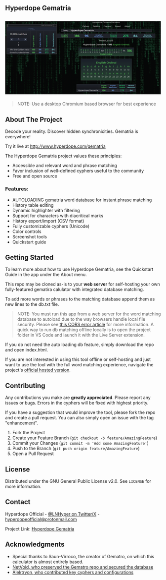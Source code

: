 ## Hyperdope Gematria
![Hyperdope Gematria](res/preview.png)
---
> NOTE: Use a desktop Chromium based browser for best experience


## About The Project

Decode your reality.  Discover hidden synchronicities.  Gematria is everywhere!

Try it live at http://www.hyperdope.com/gematria

The Hyperdope Gematria project values these principles:

<ul>
<li>Accessible and relevant word and phrase matching</li>
<li>Favor inclusion of well-defined cyphers useful to the community</li>
<li>Free and open source</li>
</ul>

### Features:
<ul>
<li>AUTOLOADING gematria word database for instant phrase matching</li>
<li>History table editing</li>
<li>Dynamic highlighter with filtering</li>
<li>Support for characters with diacritical marks</li>
<li>History export/import (CSV format)</li>
<li>Fully customizable cyphers (Unicode)</li>
<li>Color controls</li>
<li>Screenshot tools</li>
<li>Quickstart guide</li>
</ul>


## Getting Started

To learn more about how to use Hyperdope Gematria, see the Quickstart Guide in the app under the About menu.

This repo may be cloned as-is to your **web server** for self-hosting your own fully-featured gematira calulator with integrated database matching.

To add more words or phrases to the matching database append them as new lines to the db.txt file.

> NOTE: You must run this app from a web server for the word matching database to autoload due to the way browsers handle local file security.  Please see [this CORS error article](https://stackoverflow.com/questions/58879729/access-to-xmlhttprequest-at-file-sample-txt-from-origin-null-blocked-by-c) for more information.  A quick way to run db matching offline locally is to open the project folder in VS Code and launch it with the Live Server extension.  

If you do not need the auto loading db feature, simply download the repo and open index.html.

If you are not interested in using this tool offline or self-hosting and just want to use the tool with the full word matching experience, navigate the project's [official hosted version](http://www.hyperdope.com/gematria).


## Contributing

Any contributions you make are **greatly appreciated**.  Please report any issues or bugs.  Errors in the cyphers will be fixed with highest priority.

If you have a suggestion that would improve the tool, please fork the repo and create a pull request. You can also simply open an issue with the tag "enhancement".

1. Fork the Project
2. Create your Feature Branch (`git checkout -b feature/AmazingFeature`)
3. Commit your Changes (`git commit -m 'Add some AmazingFeature'`)
4. Push to the Branch (`git push origin feature/AmazingFeature`)
5. Open a Pull Request

 
<!-- LICENSE -->
## License

Distributed under the GNU General Public License v2.0. See `LICENSE` for more information.


<!-- CONTACT -->
## Contact

Hyperdope Official - [@LNHyper on Twitter/X](https://twitter.com/lnhyper) - hyperdopeofficial@protonmail.com

Project Link: [Hyperdope Gematria](https://github.com/malonehunter/hyperdope-gematria)


<!-- ACKNOWLEDGMENTS -->
## Acknowledgments

* Special thanks to Saun-Virroco, the creator of Gematro, on which this calculator is almost entirely based.  
* [NetVoid, who preserved the Gematro repo and secured the database](https://github.com/CyphersNews/cyphersnews.github.io)
* [Alektryon, who contributed key cyphers and configurations](https://github.com/Alektryon)